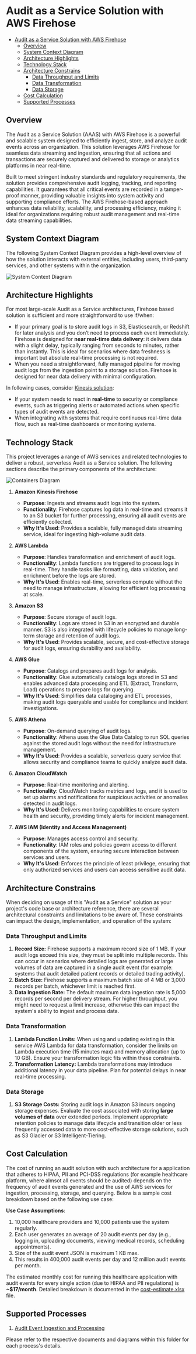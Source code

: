 # Audit as a Service Solution with AWS Firehose

- [Audit as a Service Solution with AWS Firehose](#audit-as-a-service-solution-with-aws-firehose)
  - [Overview](#overview)
  - [System Context Diagram](#system-context-diagram)
  - [Architecture Highlights](#architecture-highlights)
  - [Technology Stack](#technology-stack)
  - [Architecture Constrains](#architecture-constrains)
    - [Data Throughput and Limits](#data-throughput-and-limits)
    - [Data Transformation](#data-transformation)
    - [Data Storage](#data-storage)
  - [Cost Calculation](#cost-calculation)
  - [Supported Processes](#supported-processes)

## Overview
The Audit as a Service Solution (AAAS) with AWS Firehose is a powerful and scalable system designed to efficiently ingest, store, and analyze audit events across an organization. This solution leverages AWS Firehose for seamless data streaming and ingestion, ensuring that all actions and transactions are securely captured and delivered to storage or analytics platforms in near real-time.

Built to meet stringent industry standards and regulatory requirements, the solution provides comprehensive audit logging, tracking, and reporting capabilities. It guarantees that all critical events are recorded in a tamper-proof manner, providing valuable insights into system activity and supporting compliance efforts. The AWS Firehose-based approach enhances data reliability, scalability, and processing efficiency, making it ideal for organizations requiring robust audit management and real-time data streaming capabilities.

## System Context Diagram
The following System Context Diagram provides a high-level overview of how the solution interacts with external entities, including users, third-party services, and other systems within the organization.

![System Context Diagram](system-context-diagram.png)

## Architecture Highlights

For most large-scale Audit as a Service architectures, Firehose based solution is sufficient and more straightforward to use if/when:

- If your primary goal is to store audit logs in S3, Elasticsearch, or Redshift for later analysis and you don’t need to process each event immediately. Firehose is designed for **near real-time data delivery**: it delivers data with a slight delay, typically ranging from seconds to minutes, rather than instantly. This is ideal for scenarios where data freshness is important but absolute real-time processing is not required.
- When you need a straightforward, fully managed pipeline for moving audit logs from the ingestion point to a storage solution. Firehose is designed for near data delivery with minimal configuration.

In following cases, consider [Kinesis solution](#):

- If your system needs to react in **real-time** to security or compliance events, such as triggering alerts or automated actions when specific types of audit events are detected.
- When integrating with systems that require continuous real-time data flow, such as real-time dashboards or monitoring systems.

## Technology Stack

This project leverages a range of AWS services and related technologies to deliver a robust, serverless Audit as a Service solution. The following sections describe the primary components of the architecture:

![Containers Diagram](container-diagram.png)


1. **Amazon Kinesis Firehose**
   - **Purpose**: Ingests and streams audit logs into the system.
   - **Functionality**: Firehose captures log data in real-time and streams it to an S3 bucket for further processing, ensuring all audit events are efficiently collected.
   - **Why It's Used**: Provides a scalable, fully managed data streaming service, ideal for ingesting high-volume audit data.

2. **AWS Lambda**
   - **Purpose**: Handles transformation and enrichment of audit logs.
   - **Functionality**: Lambda functions are triggered to process logs in real-time. They handle tasks like formatting, data validation, and enrichment before the logs are stored.
   - **Why It's Used**: Enables real-time, serverless compute without the need to manage infrastructure, allowing for efficient log processing at scale.

3. **Amazon S3**
   - **Purpose**: Secure storage of audit logs.
   - **Functionality**: Logs are stored in S3 in an encrypted and durable manner. S3 is also integrated with lifecycle policies to manage long-term storage and retention of audit logs.
   - **Why It's Used**: Provides scalable, secure, and cost-effective storage for audit logs, ensuring durability and availability.

4. **AWS Glue**
   - **Purpose**: Catalogs and prepares audit logs for analysis.
   - **Functionality**: Glue automatically catalogs logs stored in S3 and enables advanced data processing and ETL (Extract, Transform, Load) operations to prepare logs for querying.
   - **Why It's Used**: Simplifies data cataloging and ETL processes, making audit logs queryable and usable for compliance and incident investigations.

5. **AWS Athena**
   - **Purpose**: On-demand querying of audit logs.
   - **Functionality**: Athena uses the Glue Data Catalog to run SQL queries against the stored audit logs without the need for infrastructure management.
   - **Why It's Used**: Provides a scalable, serverless query service that allows security and compliance teams to quickly analyze audit data.

6. **Amazon CloudWatch**
   - **Purpose**: Real-time monitoring and alerting.
   - **Functionality**: CloudWatch tracks metrics and logs, and it is used to set up alarms and notifications for suspicious activities or anomalies detected in audit logs.
   - **Why It's Used**: Delivers monitoring capabilities to ensure system health and security, providing timely alerts for incident management.

7. **AWS IAM (Identity and Access Management)**
   - **Purpose**: Manages access control and security.
   - **Functionality**: IAM roles and policies govern access to different components of the system, ensuring secure interaction between services and users.
   - **Why It's Used**: Enforces the principle of least privilege, ensuring that only authorized services and users can access sensitive audit data.


## Architecture Constrains

When deciding on usage of this "Audit as a Service" solution as your project's code base or architecture reference, there are several architectural constraints and limitations to be aware of. These constraints can impact the design, implementation, and operation of the system:

### Data Throughput and Limits
1. **Record Size:** Firehose supports a maximum record size of 1 MB. If your audit logs exceed this size, they must be split into multiple records. This can occur in scenarios where detailed logs are generated or large volumes of data are captured in a single audit event (for example: systems that audit detailed patient records or detailed trading activity).
2. **Batch Size:** Firehose supports a maximum batch size of 4 MB or 3,000 records per batch, whichever limit is reached first.
3. **Data Ingestion Rate:** The default maximum data ingestion rate is 5,000 records per second per delivery stream. For higher throughput, you might need to request a limit increase, otherwise  this can impact the system's ability to ingest and process data.

### Data Transformation
1. **Lambda Function Limits:** When using and updating existing in this service AWS Lambda for data transformation, consider the limits on Lambda execution time (15 minutes max) and memory allocation (up to 10 GB). Ensure your transformation logic fits within these constraints.
2. **Transformation Latency:** Lambda transformations may introduce additional latency in your data pipeline. Plan for potential delays in near real-time processing.

### Data Storage
1. **S3 Storage Costs:** Storing audit logs in Amazon S3 incurs ongoing storage expenses. Evaluate the cost associated with storing **large volumes of data** over extended periods. Implement appropriate retention policies to manage data lifecycle and transition older or less frequently accessed data to more cost-effective storage solutions, such as S3 Glacier or S3 Intelligent-Tiering.

## Cost Calculation
The cost of running an audit solution with such architecture for a application that adheres to HIPAA, PII and PCI-DSS regulations (for example healthcare platform, where almsot all events should be audited) depends on the frequency of audit events generated and the use of AWS services for ingestion, processing, storage, and querying. Below is a sample cost breakdown based on the following use case:

**Use Case Assumptions**:

1. 10,000 healthcare providers and 10,000 patients use the system regularly.
2. Each user generates an average of 20 audit events per day (e.g., logging in, uploading documents, viewing medical records, scheduling appointments).
3. Size of the audit event JSON is maximum 1 KB max. 
4. This results in 400,000 audit events per day and 12 million audit events per month.

The estimated monthly cost for running this healthcare application with audit events for every single action (due to HIPAA and PII regulations) is **~$17/month**. Detailed breakdown is documented in the [cost-estimate.xlsx](cost-estimate.xlsx) file.

## Supported Processes
1. [Audit Event Ingestion and Processing](./audit-event-ingestion-and-processing/)

Please refer to the respective documents and diagrams within this folder for each process's details.